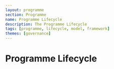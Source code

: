 ```yaml
---
layout: programme
section: Programme
name: Programme Lifecycle
description: The Programme Lifecycle
tags: [programme, lifecycle, model, framework]
themes: [governance]
---
```


# Programme Lifecycle

